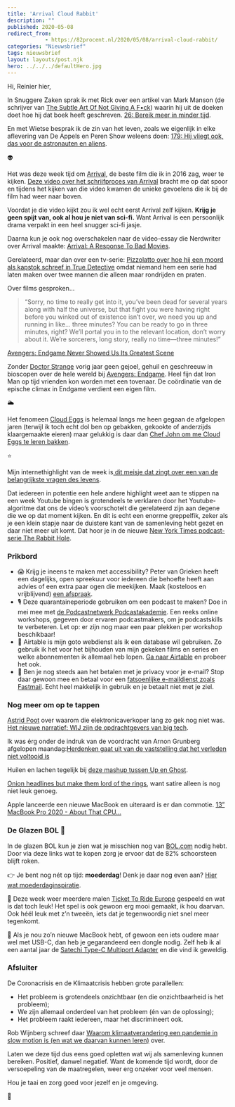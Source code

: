 ```yaml
---
title: 'Arrival Cloud Rabbit'
description: ""
published: 2020-05-08
redirect_from: 
            - https://82procent.nl/2020/05/08/arrival-cloud-rabbit/
categories: "Nieuwsbrief"
tags: nieuwsbrief	
layout: layouts/post.njk
hero: ../../../defaultHero.jpg
---
```

<!-- wp:paragraph -->

Hi, Reinier hier,

<!-- /wp:paragraph -->

<!-- wp:paragraph -->

In Snuggere Zaken sprak ik met Rick over een artikel van Mark Manson (de schrijver van [The Subtle Art Of Not Giving A F•ck](https://partner.bol.com/click/click?p=2&t=url&s=1066120&f=TXL&url=https%3A%2F%2Fwww.bol.com%2Fnl%2Ff%2Fthe-subtle-art-of-not-giving-a-f-ck%2F9200000056625922%2F&name=The%20Subtle%20Art)) waarin hij uit de doeken doet hoe hij dat boek heeft geschreven. [26: Bereik meer in minder tijd](https://www.snuggerezaken.nl/26).

<!-- /wp:paragraph -->

<!-- wp:paragraph -->

En met Wietse besprak ik de zin van het leven, zoals we eigenlijk in elke aflevering van De Appels en Peren Show weleens doen: [179: Hij vliegt ook, das voor de astronauten en aliens](https://www.appelsenperenshow.nl/179).

<!-- /wp:paragraph -->

<!-- wp:paragraph -->

👽

<!-- /wp:paragraph -->

<!-- wp:paragraph -->

Het was deze week tijd om [Arrival](https://www.imdb.com/title/tt2543164/), de beste film die ik in 2016 zag, weer te kijken. [Deze video over het schrijfproces van Arrival](https://www.youtube.com/watch?v=WDXlaa9JpuI) bracht me op dat spoor en tijdens het kijken van die video kwamen de unieke gevoelens die ik bij de film had weer naar boven.

<!-- /wp:paragraph -->

<!-- wp:paragraph -->

Voordat je die video kijkt zou ik wel echt eerst Arrival zelf kijken. **Krijg je geen spijt van, ook al hou je niet van sci-fi.** Want Arrival is een persoonlijk drama verpakt in een heel snugger sci-fi jasje.

<!-- /wp:paragraph -->

<!-- wp:paragraph -->

Daarna kun je ook nog overschakelen naar de video-essay die Nerdwriter over Arrival maakte: [Arrival: A Response To Bad Movies](https://www.youtube.com/watch?v=z18LY6NME1s).

<!-- /wp:paragraph -->

<!-- wp:paragraph -->

Gerelateerd, maar dan over een tv-serie: [Pizzolatto over hoe hij een moord als kapstok schreef in True Detective](https://www.youtube.com/watch?v=2hPn-23N8q4) omdat niemand hem een serie had laten maken over twee mannen die alleen maar rondrijden en praten.

<!-- /wp:paragraph -->

<!-- wp:paragraph -->

Over films gesproken…

<!-- /wp:paragraph -->

<!-- wp:quote -->

> “Sorry, no time to really get into it, you’ve been dead for several years along with half the universe, but that fight you were having right before you winked out of existence isn’t over, we need you up and running in like… three minutes? You can be ready to go in three minutes, right? We’ll portal you in to the relevant location, don’t worry about it. We’re sorcerers, long story, really no time—three minutes!”

<!-- /wp:quote -->

<!-- wp:paragraph -->

[Avengers: Endgame Never Showed Us Its Greatest Scene](https://www.tor.com/2020/04/27/avengers-endgame-never-showed-us-its-greatest-scene/?utm_source=exacttarget&utm_medium=newsletter&utm_term=tordotcom-tordotcomnewsletter&utm_content=na-readblog-blogpost&utm_campaign=tordotcom&e=f13da4aeb8f04c1de8775a1016869cef495f446d728b3c96283c1d7c1a07ac73)

<!-- /wp:paragraph -->

<!-- wp:paragraph -->

Zonder [Doctor Strange](<https://en.wikipedia.org/wiki/Doctor_Strange_(2016_film)>) vorig jaar geen gejoel, gehuil en geschreeuw in bioscopen over de hele wereld bij [Avengers: Endgame](https://en.wikipedia.org/wiki/Avengers:_Endgame). Heel fijn dat Iron Man op tijd vrienden kon worden met een tovenaar. De coördinatie van de epische climax in Endgame verdient een eigen film.

<!-- /wp:paragraph -->

<!-- wp:paragraph -->

🌥

<!-- /wp:paragraph -->

<!-- wp:paragraph -->

Het fenomeen [Cloud Eggs](https://www.simplyrecipes.com/recipes/egg_nests/) is helemaal langs me heen gegaan de afgelopen jaren (terwijl ik toch echt dol ben op gebakken, gekookte of anderzijds klaargemaakte eieren) maar gelukkig is daar dan [Chef John om me Cloud Eggs te leren bakken](https://youtu.be/oPp6dtmiGo0).

<!-- /wp:paragraph -->

<!-- wp:paragraph -->

⭐️

<!-- /wp:paragraph -->

<!-- wp:paragraph -->

Mijn internethighlight van de week is[ dit meisje dat zingt over een van de belangrijkste vragen des levens](https://twitter.com/LisaRieffel/status/1256599946226102272).

<!-- /wp:paragraph -->

<!-- wp:paragraph -->

Dat iedereen in potentie een hele andere highlight weet aan te stippen na een week Youtube bingen is grotendeels te verklaren door het Youtube-algoritme dat ons de video’s voorschotelt die gerelateerd zijn aan degene die we op dat moment kijken. En dit is echt een enorme greppelfik, zeker als je een klein stapje naar de duistere kant van de samenleving hebt gezet en daar niet meer uit komt. Dat hoor je in de nieuwe [New York Times podcast-serie The Rabbit Hole](https://www.nytimes.com/2020/04/16/podcasts/rabbit-hole-internet-youtube-virus.html).

<!-- /wp:paragraph -->

<!-- wp:heading {"level":3} -->

### Prikbord

<!-- /wp:heading -->

<!-- wp:list -->

- 😱 Krijg je ineens te maken met accessibility? Peter van Grieken heeft een dagelijks, open spreekuur voor iedereen die behoefte heeft aan advies of een extra paar ogen die meekijken. Maak (kosteloos en vrijblijvend) [een afspraak](https://frozenrockets.nl/office-hours).
- 🎙 Deze quarantaineperiode gebruiken om een podcast te maken? Doe in mei mee met [de Podcastnetwerk Podcastakademie](https://www.podcastnetwerk.nl/doe-mee-aan-de-podcastakademie/). Een reeks online workshops, gegeven door ervaren podcastmakers, om je podcastskills te verbeteren. Let op: er zijn nog maar een paar plekken per workshop beschikbaar!
- 📒 Airtable is mijn goto webdienst als ik een database wil gebruiken. Zo gebruik ik het voor het bijhouden van mijn gekeken films en series en welke abonnementen ik allemaal heb lopen. [Ga naar Airtable](https://airtable.com/invite/r/W0nbwRR1) en probeer het ook.
- 📧 Ben je nog steeds aan het betalen met je privacy voor je e-mail? Stop daar gewoon mee en betaal voor een [fatsoenlijke e-maildienst zoals Fastmail](https://www.fastmail.com/?STKI=16948328). Echt heel makkelijk in gebruik en je betaalt niet met je ziel.

<!-- /wp:list -->

<!-- wp:heading {"level":3} -->

### Nog meer om op te tappen

<!-- /wp:heading -->

<!-- wp:paragraph -->

[Astrid Poot](https://astridpoot.nl/over-ons/) over waarom die elektronicaverkoper lang zo gek nog niet was. [Het nieuwe narratief: WIJ zijn de opdrachtgevers van big tech](https://astridpoot.nl/2020/05/04/het-nieuwe-narratief/).

<!-- /wp:paragraph -->

<!-- wp:paragraph -->

Ik was érg onder de indruk van de voordracht van Arnon Grunberg afgelopen maandag:[Herdenken gaat uit van de vaststelling dat het verleden niet voltooid is](https://www.volkskrant.nl/cultuur-media/herdenken-gaat-uit-van-de-vaststelling-dat-het-verleden-niet-voltooid-is~beb74e89/?utm_campaign=shared_earned&utm_medium=social&utm_source=copylink)

<!-- /wp:paragraph -->

<!-- wp:paragraph -->

Huilen en lachen tegelijk bij [deze mashup tussen Up en Ghost](https://www.kungfugrippe.com/post/190596161284/justtwothings-what-the-fuck).

<!-- /wp:paragraph -->

<!-- wp:paragraph -->

[Onion headlines but make them lord of the rings](https://twitter.com/laurbarbq/status/1257104372984668160), want satire alleen is nog niet leuk genoeg.

<!-- /wp:paragraph -->

<!-- wp:paragraph -->

Apple lanceerde een nieuwe MacBook en uiteraard is er dan commotie. [13” MacBook Pro 2020 - About That CPU…](https://www.youtube.com/watch?v=-hSOuK7qBgM)

<!-- /wp:paragraph -->

<!-- wp:heading {"level":3} -->

### De Glazen BOL 🔮

<!-- /wp:heading -->

<!-- wp:paragraph -->

In de glazen BOL kun je zien wat je misschien nog van [BOL.com](https://partner.bol.com/click/click?p=2&t=url&s=1066120&f=TXL&url=https%3A%2F%2Fwww.bol.com%2Fnl%2F&name=de%20winkel%20van%20ons%20allemaal) nodig hebt. Door via deze links wat te kopen zorg je ervoor dat de 82% schoorsteen blijft roken.

<!-- /wp:paragraph -->

<!-- wp:paragraph -->

👉 Je bent nog nét op tijd: **moederdag**! Denk je daar nog even aan? [Hier wat moederdaginspiratie](https://partner.bol.com/click/click?p=2&t=url&s=1066120&f=TXL&url=https%3A%2F%2Fwww.bol.com%2Fnl%2Fm%2Fmoederdag%2F&name=Moederdagcadeau%20kopen%3F%20Vind%20het%20perfecte%20moede…).

<!-- /wp:paragraph -->

<!-- wp:paragraph -->

🚂 Deze week weer meerdere malen [Ticket To Ride Europe](https://partner.bol.com/click/click?p=2&t=url&s=1066120&f=TXL&url=https%3A%2F%2Fwww.bol.com%2Fnl%2Fp%2Fticket-to-ride-europe-bordspel%2F1004004006510342%2F&name=Ticket%20to%20Ride%20Europe%20-%20Bordspel) gespeeld en wat is dat toch leuk! Het spel is ook gewoon erg mooi gemaakt, ik hou daarvan. Ook héél leuk met z’n tweeën, iets dat je tegenwoordig niet snel meer tegenkomt.

<!-- /wp:paragraph -->

<!-- wp:paragraph -->

🍎 Als je nou zo’n nieuwe MacBook hebt, of gewoon een iets oudere maar wel met USB-C, dan heb je gegarandeerd een dongle nodig. Zelf heb ik al een aantal jaar de [Satechi Type-C Multiport Adapter](https://partner.bol.com/click/click?p=2&t=url&s=1066120&f=TXL&url=https%3A%2F%2Fwww.bol.com%2Fnl%2Fp%2Fsatechi-type-c-multi-port-adapter-4k-ethernet-space-grey-v2%2F9200000092681415%2F&name=Satechi%20TYPE-C%20Multi-Port%20Adapter%204K%20Ethernet%20…) en die vind ik geweldig.

<!-- /wp:paragraph -->

<!-- wp:heading {"level":3} -->

### Afsluiter

<!-- /wp:heading -->

<!-- wp:paragraph -->

De Coronacrisis en de Klimaatcrisis hebben grote parallellen:

<!-- /wp:paragraph -->

<!-- wp:list -->

- Het probleem is grotendeels onzichtbaar (en die onzichtbaarheid is het probleem);
- We zijn allemaal onderdeel van het probleem (én van de oplossing);
- Het probleem raakt iedereen, maar het discrimineert ook.

<!-- /wp:list -->

<!-- wp:paragraph -->

Rob Wijnberg schreef daar [Waarom klimaatverandering een pandemie in slow motion is (en wat we daarvan kunnen leren)](https://decorrespondent.nl/11220/waarom-klimaatverandering-een-pandemie-in-slow-motion-is-en-wat-we-daarvan-kunnen-leren/287568600-7a1153b9?pk_campaign=daily&mc_cid=4c654ec4cd&mc_eid=826fe33832) over.

<!-- /wp:paragraph -->

<!-- wp:paragraph -->

Laten we deze tijd dus eens goed opletten wat wij als samenleving kunnen bereiken. Positief, danwel negatief. Want de komende tijd wordt, door de versoepeling van de maatregelen, weer erg onzeker voor veel mensen.

<!-- /wp:paragraph -->

<!-- wp:paragraph -->

Hou je taai en zorg goed voor jezelf en je omgeving.

<!-- /wp:paragraph -->

<!-- wp:paragraph -->

👋

<!-- /wp:paragraph -->

<!-- wp:block {"ref":214} /-->
